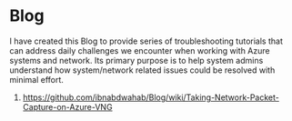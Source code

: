 # Blog
I have created this Blog to provide series of troubleshooting tutorials that can address daily challenges we encounter when working with Azure systems and network. Its primary purpose is to help system admins understand how system/network related issues could be resolved with minimal effort.

1. https://github.com/ibnabdwahab/Blog/wiki/Taking-Network-Packet-Capture-on-Azure-VNG
